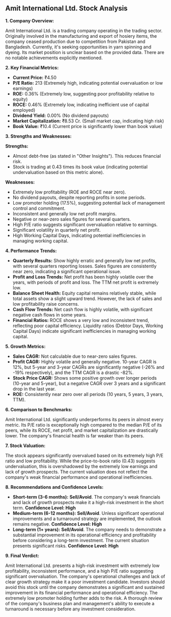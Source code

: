 ## Amit International Ltd. Stock Analysis

**1. Company Overview:**

Amit International Ltd. is a trading company operating in the trading sector.  Originally involved in the manufacturing and export of hosiery items, the company ceased production due to competition from Pakistan and Bangladesh.  Currently, it's seeking opportunities in yarn spinning and dyeing. Its market position is unclear based on the provided data.  There are no notable achievements explicitly mentioned.

**2. Key Financial Metrics:**

* **Current Price:** ₹4.50
* **P/E Ratio:** 213 (Extremely high, indicating potential overvaluation or low earnings)
* **ROE:** 0.36% (Extremely low, suggesting poor profitability relative to equity)
* **ROCE:** 0.46% (Extremely low, indicating inefficient use of capital employed)
* **Dividend Yield:** 0.00% (No dividend payouts)
* **Market Capitalization:** ₹8.53 Cr. (Small market cap, indicating high risk)
* **Book Value:** ₹10.4 (Current price is significantly lower than book value)


**3. Strengths and Weaknesses:**

**Strengths:**

* Almost debt-free (as stated in "Other Insights").  This reduces financial risk.
* Stock is trading at 0.43 times its book value (indicating potential undervaluation based on this metric alone).

**Weaknesses:**

* Extremely low profitability (ROE and ROCE near zero).
* No dividend payouts, despite reporting profits in some periods.
* Low promoter holding (17.5%), suggesting potential lack of management control and commitment.
* Inconsistent and generally low net profit margins.
* Negative or near-zero sales figures for several quarters.
* High P/E ratio suggests significant overvaluation relative to earnings.
* Significant volatility in quarterly net profit.
* High Working Capital Days, indicating potential inefficiencies in managing working capital.


**4. Performance Trends:**

* **Quarterly Results:** Show highly erratic and generally low net profits, with several quarters reporting losses. Sales figures are consistently near zero, indicating a significant operational issue.
* **Profit and Loss Trends:**  Net profit has been highly volatile over the years, with periods of profit and loss.  The TTM net profit is extremely low.
* **Balance Sheet Health:** Equity capital remains relatively stable, while total assets show a slight upward trend.  However, the lack of sales and low profitability raise concerns.
* **Cash Flow Trends:** Net cash flow is highly volatile, with significant negative cash flows in some years.
* **Financial Ratios:**  ROCE shows a very low and inconsistent trend, reflecting poor capital efficiency.  Liquidity ratios (Debtor Days, Working Capital Days) indicate significant inefficiencies in managing working capital.

**5. Growth Metrics:**

* **Sales CAGR:** Not calculable due to near-zero sales figures.
* **Profit CAGR:**  Highly volatile and generally negative. 10-year CAGR is 12%, but 5-year and 3-year CAGRs are significantly negative (-26% and -19% respectively), and the TTM CAGR is a drastic -82%.
* **Stock Price CAGR:**  Shows some positive growth over longer periods (10-year and 5-year), but a negative CAGR over 3 years and a significant drop in the last year.
* **ROE:** Consistently near zero over all periods (10 years, 5 years, 3 years, TTM).


**6. Comparison to Benchmarks:**

Amit International Ltd. significantly underperforms its peers in almost every metric.  Its P/E ratio is exceptionally high compared to the median P/E of its peers, while its ROCE, net profit, and market capitalization are drastically lower.  The company's financial health is far weaker than its peers.

**7. Stock Valuation:**

The stock appears significantly overvalued based on its extremely high P/E ratio and low profitability. While the price-to-book ratio (0.43) suggests undervaluation, this is overshadowed by the extremely low earnings and lack of growth prospects.  The current valuation does not reflect the company's weak financial performance and operational inefficiencies.

**8. Recommendations and Confidence Levels:**

* **Short-term (3-6 months):** **Sell/Avoid**.  The company's weak financials and lack of growth prospects make it a high-risk investment in the short term.  **Confidence Level: High**
* **Medium-term (6-12 months):** **Sell/Avoid**.  Unless significant operational improvements and a turnaround strategy are implemented, the outlook remains negative. **Confidence Level: High**
* **Long-term (1+ years):** **Sell/Avoid**.  The company needs to demonstrate a substantial improvement in its operational efficiency and profitability before considering a long-term investment.  The current situation presents significant risks. **Confidence Level: High**


**9. Final Verdict:**

Amit International Ltd. presents a high-risk investment with extremely low profitability, inconsistent performance, and a high P/E ratio suggesting significant overvaluation.  The company's operational challenges and lack of clear growth strategy make it a poor investment candidate.  Investors should avoid this stock until the company demonstrates a significant and sustained improvement in its financial performance and operational efficiency.  The extremely low promoter holding further adds to the risk.  A thorough review of the company's business plan and management's ability to execute a turnaround is necessary before any investment consideration.
